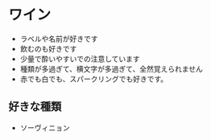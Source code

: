 
# ワイン

- ラベルや名前が好きです
- 飲むのも好きです
- 少量で酔いやすいでの注意しています
- 種類が多過ぎて、横文字が多過ぎて、全然覚えられません
- 赤でも白でも、スパークリングでも好きです。

## 好きな種類

- ソーヴィニョン



